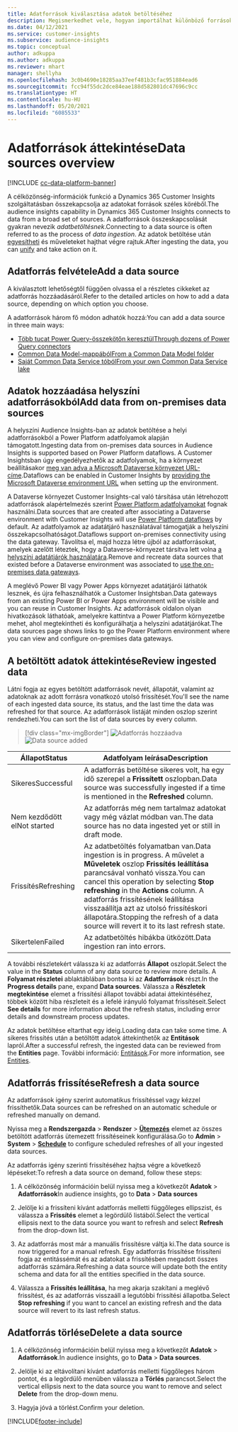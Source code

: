 ```yaml
---
title: Adatforrások kiválasztása adatok betöltéséhez
description: Megismerkedhet vele, hogyan importálhat különböző forrásokból származó adatokat.
ms.date: 04/12/2021
ms.service: customer-insights
ms.subservice: audience-insights
ms.topic: conceptual
author: adkuppa
ms.author: adkuppa
ms.reviewer: mhart
manager: shellyha
ms.openlocfilehash: 3c0b4690e18285aa37eef481b3cfac951884ead6
ms.sourcegitcommit: fcc94f55dc2dce84eae188d582801dc47696c9cc
ms.translationtype: HT
ms.contentlocale: hu-HU
ms.lasthandoff: 05/20/2021
ms.locfileid: "6085533"
---
```

# <a name="data-sources-overview"></a><span data-ttu-id="98760-103">Adatforrások áttekintése</span><span class="sxs-lookup"><span data-stu-id="98760-103">Data sources overview</span></span>

[!INCLUDE [cc-data-platform-banner](../includes/cc-data-platform-banner.md)]

<span data-ttu-id="98760-104">A célközönség-információk funkció a Dynamics 365 Customer Insights szolgáltatásban összekapcsolja az adatokat források széles köréből.</span><span class="sxs-lookup"><span data-stu-id="98760-104">The audience insights capability in Dynamics 365 Customer Insights connects to data from a broad set of sources.</span></span> <span data-ttu-id="98760-105">A adatforrások összeskapcsolását gyakran nevezik *adatbetöltésnek*.</span><span class="sxs-lookup"><span data-stu-id="98760-105">Connecting to a data source is often referred to as the process of *data ingestion*.</span></span> <span data-ttu-id="98760-106">Az adatok betöltése után [egyesítheti](data-unification.md) és műveleteket hajthat végre rajtuk.</span><span class="sxs-lookup"><span data-stu-id="98760-106">After ingesting the data, you can [unify](data-unification.md) and take action on it.</span></span>

## <a name="add-a-data-source"></a><span data-ttu-id="98760-107">Adatforrás felvétele</span><span class="sxs-lookup"><span data-stu-id="98760-107">Add a data source</span></span>

<span data-ttu-id="98760-108">A kiválasztott lehetőségtől függően olvassa el a részletes cikkeket az adatforrás hozzáadásáról.</span><span class="sxs-lookup"><span data-stu-id="98760-108">Refer to the detailed articles on how to add a data source, depending on which option you choose.</span></span>

<span data-ttu-id="98760-109">A adatforrások három fő módon adhatók hozzá:</span><span class="sxs-lookup"><span data-stu-id="98760-109">You can add a data source in three main ways:</span></span>

- [<span data-ttu-id="98760-110">Több tucat Power Query-összekötőn keresztül</span><span class="sxs-lookup"><span data-stu-id="98760-110">Through dozens of Power Query connectors</span></span>](connect-power-query.md)
- [<span data-ttu-id="98760-111">Common Data Model-mappából</span><span class="sxs-lookup"><span data-stu-id="98760-111">From a Common Data Model folder</span></span>](connect-common-data-model.md)
- [<span data-ttu-id="98760-112">Saját Common Data Service tóból</span><span class="sxs-lookup"><span data-stu-id="98760-112">From your own Common Data Service lake</span></span>](connect-common-data-service-lake.md)

## <a name="add-data-from-on-premises-data-sources"></a><span data-ttu-id="98760-113">Adatok hozzáadása helyszíni adatforrásokból</span><span class="sxs-lookup"><span data-stu-id="98760-113">Add data from on-premises data sources</span></span>

<span data-ttu-id="98760-114">A helyszíni Audience Insights-ban az adatok betöltése a helyi adatforrásokból a Power Platform adatfolyamok alapján támogatott.</span><span class="sxs-lookup"><span data-stu-id="98760-114">Ingesting data from on-premises data sources in Audience Insights is supported based on Power Platform dataflows.</span></span> <span data-ttu-id="98760-115">A Customer Insightsban úgy engedélyezhetők az adatfolyamok, ha a környezet beállításakor [meg van adva a Microsoft Dataverse környezet URL-címe](manage-environments.md#create-an-environment-in-an-existing-organization).</span><span class="sxs-lookup"><span data-stu-id="98760-115">Dataflows can be enabled in Customer Insights by [providing the Microsoft Dataverse environment URL](manage-environments.md#create-an-environment-in-an-existing-organization) when setting up the environment.</span></span>

<span data-ttu-id="98760-116">A Dataverse környezet Customer Insights-cal való társítása után létrehozott adatforrások alapértelmezés szerint [Power Platform adatfolyamokat](/power-query/dataflows/overview-dataflows-across-power-platform-dynamics-365) fognak használni.</span><span class="sxs-lookup"><span data-stu-id="98760-116">Data sources that are created after associating a Dataverse environment with Customer Insights will use [Power Platform dataflows](/power-query/dataflows/overview-dataflows-across-power-platform-dynamics-365) by default.</span></span> <span data-ttu-id="98760-117">Az adatfolyamok az adatátjáró használatával támogatják a helyszíni összekapcsolhatóságot.</span><span class="sxs-lookup"><span data-stu-id="98760-117">Dataflows support on-premises connectivity using the data gateway.</span></span> <span data-ttu-id="98760-118">Távolítsa el, majd hozza létre újból az adatforrásokat, amelyek azelőtt léteztek, hogy a Dataverse-környezet társítva lett volna [a helyszíni adatátjárók használatára](/powerapps/maker/data-platform/using-dataflows-with-on-premises-data.md).</span><span class="sxs-lookup"><span data-stu-id="98760-118">Remove and recreate data sources that existed before a Dataverse environment was associated to [use the on-premises data gateways](/powerapps/maker/data-platform/using-dataflows-with-on-premises-data.md).</span></span>

<span data-ttu-id="98760-119">A meglévő Power BI vagy Power Apps környezet adatátjárói láthatók lesznek, és újra felhasználhatók a Customer Insightsban.</span><span class="sxs-lookup"><span data-stu-id="98760-119">Data gateways from an existing Power BI or Power Apps environment will be visible and you can reuse in Customer Insights.</span></span> <span data-ttu-id="98760-120">Az adatforrások oldalon olyan hivatkozások láthatóak, amelyekre kattintva a Power Platform környezetbe mehet, ahol megtekintheti és konfigurálhatja a helyszíni adatátjárókat.</span><span class="sxs-lookup"><span data-stu-id="98760-120">The data sources page shows links to go the Power Platform environment where you can view and configure on-premises data gateways.</span></span>

## <a name="review-ingested-data"></a><span data-ttu-id="98760-121">A betöltött adatok áttekintése</span><span class="sxs-lookup"><span data-stu-id="98760-121">Review ingested data</span></span>

<span data-ttu-id="98760-122">Látni fogja az egyes betöltött adatforrások nevét, állapotát, valamint az adatoknak az adott forrásra vonatkozó utolsó frissítését.</span><span class="sxs-lookup"><span data-stu-id="98760-122">You'll see the name of each ingested data source, its status, and the last time the data was refreshed for that source.</span></span> <span data-ttu-id="98760-123">Az adatforrások listáját minden oszlop szerint rendezheti.</span><span class="sxs-lookup"><span data-stu-id="98760-123">You can sort the list of data sources by every column.</span></span>

> [!div class="mx-imgBorder"]
> <span data-ttu-id="98760-124">![Adatforrás hozzáadva](media/configure-data-datasource-added.png "Adatforrás hozzáadva")</span><span class="sxs-lookup"><span data-stu-id="98760-124">![Data source added](media/configure-data-datasource-added.png "Data source added")</span></span>

|<span data-ttu-id="98760-125">Állapot</span><span class="sxs-lookup"><span data-stu-id="98760-125">Status</span></span>  |<span data-ttu-id="98760-126">Adatfolyam leírása</span><span class="sxs-lookup"><span data-stu-id="98760-126">Description</span></span>  |
|---------|---------|
|<span data-ttu-id="98760-127">Sikeres</span><span class="sxs-lookup"><span data-stu-id="98760-127">Successful</span></span>   |<span data-ttu-id="98760-128">A adatforrás betöltése sikeres volt, ha egy idő szerepel a **Frissített** oszlopban.</span><span class="sxs-lookup"><span data-stu-id="98760-128">Data source was successfully ingested if a time is mentioned in the **Refreshed** column.</span></span>
|<span data-ttu-id="98760-129">Nem kezdődött el</span><span class="sxs-lookup"><span data-stu-id="98760-129">Not started</span></span>   |<span data-ttu-id="98760-130">Az adatforrás még nem tartalmaz adatokat vagy még vázlat módban van.</span><span class="sxs-lookup"><span data-stu-id="98760-130">The data source has no data ingested yet or still in draft mode.</span></span>         |
|<span data-ttu-id="98760-131">Frissítés</span><span class="sxs-lookup"><span data-stu-id="98760-131">Refreshing</span></span>    |<span data-ttu-id="98760-132">Az adatbetöltés folyamatban van.</span><span class="sxs-lookup"><span data-stu-id="98760-132">Data ingestion is in progress.</span></span> <span data-ttu-id="98760-133">A művelet a **Műveletek** oszlop **Frissítés leállítása** parancsával vonható vissza.</span><span class="sxs-lookup"><span data-stu-id="98760-133">You can cancel this operation by selecting **Stop refreshing** in the **Actions** column.</span></span> <span data-ttu-id="98760-134">A adatforrás frissítésének leállítása visszaállítja azt az utolsó frissítéskori állapotára.</span><span class="sxs-lookup"><span data-stu-id="98760-134">Stopping the refresh of a data source will revert it to its last refresh state.</span></span>       |
|<span data-ttu-id="98760-135">Sikertelen</span><span class="sxs-lookup"><span data-stu-id="98760-135">Failed</span></span>     |<span data-ttu-id="98760-136">Az adatbetöltés hibákba ütközött.</span><span class="sxs-lookup"><span data-stu-id="98760-136">Data ingestion ran into errors.</span></span>         |

<span data-ttu-id="98760-137">A további részletekért válassza ki az adatforrás **Állapot** oszlopát.</span><span class="sxs-lookup"><span data-stu-id="98760-137">Select the value in the **Status** column of any data source to review more details.</span></span> <span data-ttu-id="98760-138">A **Folyamat részletei** ablaktáblában bontsa ki az **Adatforrások** részt.</span><span class="sxs-lookup"><span data-stu-id="98760-138">In the **Progress details** pane, expand **Data sources**.</span></span> <span data-ttu-id="98760-139">Válassza a **Részletek megtekintése** elemet a frissítési állapot további adatai áttekintéséhez, többek között hiba részleteit és a lefelé irányuló folyamat frissítéseit.</span><span class="sxs-lookup"><span data-stu-id="98760-139">Select **See details** for more information about the refresh status, including error details and downstream process updates.</span></span>

<span data-ttu-id="98760-140">Az adatok betöltése eltarthat egy ideig.</span><span class="sxs-lookup"><span data-stu-id="98760-140">Loading data can take some time.</span></span> <span data-ttu-id="98760-141">A sikeres frissítés után a betöltött adatok áttekinthetők az **Entitások** lapról.</span><span class="sxs-lookup"><span data-stu-id="98760-141">After a successful refresh, the ingested data can be reviewed from the **Entities** page.</span></span> <span data-ttu-id="98760-142">További információ: [Entitások](entities.md).</span><span class="sxs-lookup"><span data-stu-id="98760-142">For more information, see [Entities](entities.md).</span></span>

## <a name="refresh-a-data-source"></a><span data-ttu-id="98760-143">Adatforrás frissítése</span><span class="sxs-lookup"><span data-stu-id="98760-143">Refresh a data source</span></span>

<span data-ttu-id="98760-144">Az adatforrások igény szerint automatikus frissítéssel vagy kézzel frissíthetők.</span><span class="sxs-lookup"><span data-stu-id="98760-144">Data sources can be refreshed on an automatic schedule or refreshed manually on demand.</span></span> 

<span data-ttu-id="98760-145">Nyissa meg a **Rendszergazda** > **Rendszer** > [**Ütemezés**](system.md#schedule-tab) elemet az összes betöltött adatforrás ütemezett frissítéseinek konfigurálása.</span><span class="sxs-lookup"><span data-stu-id="98760-145">Go to **Admin** > **System** > [**Schedule**](system.md#schedule-tab) to configure scheduled refreshes of all your ingested data sources.</span></span>

<span data-ttu-id="98760-146">Az adatforrás igény szerinti frissítéséhez hajtsa végre a következő lépéseket:</span><span class="sxs-lookup"><span data-stu-id="98760-146">To refresh a data source on demand, follow these steps:</span></span>

1. <span data-ttu-id="98760-147">A célközönség információin belül nyissa meg a következőt **Adatok** > **Adatforrások**</span><span class="sxs-lookup"><span data-stu-id="98760-147">In audience insights, go to **Data** > **Data sources**</span></span>

2. <span data-ttu-id="98760-148">Jelölje ki a frissíteni kívánt adatforrás melletti függőleges ellipszist, és válassza a **Frissítés** elemet a legördülő listából.</span><span class="sxs-lookup"><span data-stu-id="98760-148">Select the vertical ellipsis next to the data source you want to refresh and select **Refresh** from the drop-down list.</span></span>

3. <span data-ttu-id="98760-149">Az adatforrás most már a manuális frissítésre váltja ki.</span><span class="sxs-lookup"><span data-stu-id="98760-149">The data source is now triggered for a manual refresh.</span></span> <span data-ttu-id="98760-150">Egy adatforrás frissítése frissíteni fogja az entitássémát és az adatokat a frissítésben megadott összes adatforrás számára.</span><span class="sxs-lookup"><span data-stu-id="98760-150">Refreshing a data source will update both the entity schema and data for all the entities specified in the data source.</span></span>

4. <span data-ttu-id="98760-151">Válassza a **Frissítés leállítása**, ha meg akarja szakítani a meglévő frissítést, és az adatforrás visszaáll a legutóbbi frissítési állapotba.</span><span class="sxs-lookup"><span data-stu-id="98760-151">Select **Stop refreshing** if you want to cancel an existing refresh and the data source will revert to its last refresh status.</span></span>

## <a name="delete-a-data-source"></a><span data-ttu-id="98760-152">Adatforrás törlése</span><span class="sxs-lookup"><span data-stu-id="98760-152">Delete a data source</span></span>

1. <span data-ttu-id="98760-153">A célközönség információin belül nyissa meg a következőt **Adatok** > **Adatforrások**.</span><span class="sxs-lookup"><span data-stu-id="98760-153">In audience insights, go to **Data** > **Data sources**.</span></span>

2. <span data-ttu-id="98760-154">Jelölje ki az eltávolítani kívánt adatforrás melletti függőleges három pontot, és a legördülő menüben válassza a **Törlés** parancsot.</span><span class="sxs-lookup"><span data-stu-id="98760-154">Select the vertical ellipsis next to the data source you want to remove and select **Delete** from the drop-down menu.</span></span>

3. <span data-ttu-id="98760-155">Hagyja jóvá a törlést.</span><span class="sxs-lookup"><span data-stu-id="98760-155">Confirm your deletion.</span></span>


[!INCLUDE[footer-include](../includes/footer-banner.md)]
